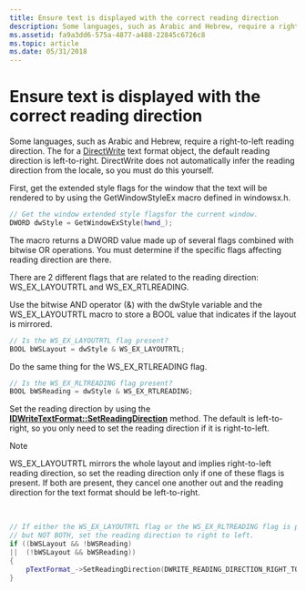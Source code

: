 ```yaml
---
title: Ensure text is displayed with the correct reading direction
description: Some languages, such as Arabic and Hebrew, require a right-to-left reading direction.
ms.assetid: fa9a3dd6-575a-4877-a488-22845c6726c8
ms.topic: article
ms.date: 05/31/2018
---
```


# Ensure text is displayed with the correct reading direction

Some languages, such as Arabic and Hebrew, require a right-to-left reading direction. The for a [DirectWrite](direct-write-portal.md) text format object, the default reading direction is left-to-right. DirectWrite does not automatically infer the reading direction from the locale, so you must do this yourself.

First, get the extended style flags for the window that the text will be rendered to by using the GetWindowStyleEx macro defined in windowsx.h.


```C++
// Get the window extended style flagsfor the current window.
DWORD dwStyle = GetWindowExStyle(hwnd_);
```



The macro returns a DWORD value made up of several flags combined with bitwise OR operations. You must determine if the specific flags affecting reading direction are there.

There are 2 different flags that are related to the reading direction: WS\_EX\_LAYOUTRTL and WS\_EX\_RTLREADING.

Use the bitwise AND operator (&) with the dwStyle variable and the WS\_EX\_LAYOUTRTL macro to store a BOOL value that indicates if the layout is mirrored.


```C++
// Is the WS_EX_LAYOUTRTL flag present?
BOOL bWSLayout = dwStyle & WS_EX_LAYOUTRTL;
```



Do the same thing for the WS\_EX\_RTLREADING flag.


```C++
// Is the WS_EX_RLTREADING flag present?
BOOL bWSReading = dwStyle & WS_EX_RTLREADING;
```



Set the reading direction by using the [**IDWriteTextFormat::SetReadingDirection**](https://msdn.microsoft.com/en-us/library/Dd316705(v=VS.85).aspx) method. The default is left-to-right, so you only need to set the reading direction if it is right-to-left.

> [!Note]  
> WS\_EX\_LAYOUTRTL mirrors the whole layout and implies right-to-left reading direction, so set the reading direction only if one of these flags is present. If both are present, they cancel one another out and the reading direction for the text format should be left-to-right.

 


```C++
// If either the WS_EX_LAYOUTRTL flag or the WS_EX_RLTREADING flag is present,
// but NOT BOTH, set the reading direction to right to left.
if ((bWSLayout && !bWSReading)
||  (!bWSLayout && bWSReading))
{
    pTextFormat_->SetReadingDirection(DWRITE_READING_DIRECTION_RIGHT_TO_LEFT);
}
```



 

 




